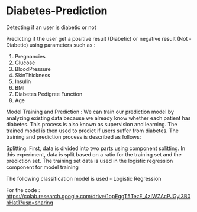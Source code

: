 # Diabetes-Prediction
Detecting if an user is diabetic or not

Predicting if the user get a positive result (Diabetic) or negative result (Not - Diabetic) using parameters such as :

1. Pregnancies
2. Glucose
3. BloodPressure
4. SkinThickness
5. Insulin
6. BMI
7. Diabetes Pedigree Function
8. Age

Model Training and Prediction :
We can train our prediction model by analyzing existing data because we already know whether each patient has diabetes. This process is also known as supervision and learning. The trained model is then used to predict if users suffer from diabetes. The training and prediction process is described as follows:

Splitting:
First, data is divided into two parts using component splitting. In this experiment, data is split based on a ratio for the training set and the prediction set. The training set data is used in the logistic regression component for model training

The following classification model is used - Logistic Regression

For the code : https://colab.research.google.com/drive/1opEggT5TezE_4zIWZAcPJGyi3B0nHat1?usp=sharing
